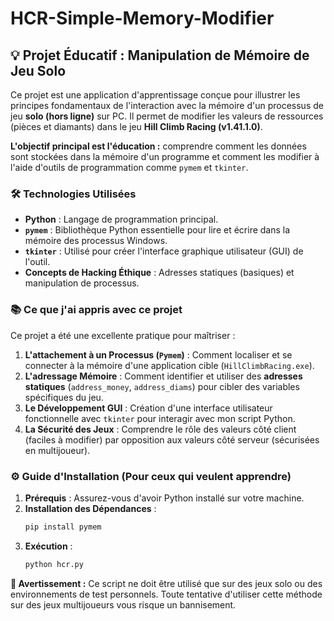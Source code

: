 # HCR-Simple-Memory-Modifier


## 💡 Projet Éducatif : Manipulation de Mémoire de Jeu Solo

Ce projet est une application d'apprentissage conçue pour illustrer les principes fondamentaux de l'interaction avec la mémoire d'un processus de jeu **solo (hors ligne)** sur PC. Il permet de modifier les valeurs de ressources (pièces et diamants) dans le jeu **Hill Climb Racing (v1.41.1.0)**.

**L'objectif principal est l'éducation :** comprendre comment les données sont stockées dans la mémoire d'un programme et comment les modifier à l'aide d'outils de programmation comme `pymem` et `tkinter`.

### 🛠️ Technologies Utilisées

* **Python** : Langage de programmation principal.
* **`pymem`** : Bibliothèque Python essentielle pour lire et écrire dans la mémoire des processus Windows.
* **`tkinter`** : Utilisé pour créer l'interface graphique utilisateur (GUI) de l'outil.
* **Concepts de Hacking Éthique** : Adresses statiques (basiques) et manipulation de processus.

### 📚 Ce que j'ai appris avec ce projet

Ce projet a été une excellente pratique pour maîtriser :

1.  **L'attachement à un Processus (`Pymem`)** : Comment localiser et se connecter à la mémoire d'une application cible (`HillClimbRacing.exe`).
2.  **L'adressage Mémoire** : Comment identifier et utiliser des **adresses statiques** (`address_money`, `address_diams`) pour cibler des variables spécifiques du jeu.
3.  **Le Développement GUI** : Création d'une interface utilisateur fonctionnelle avec `tkinter` pour interagir avec mon script Python.
4.  **La Sécurité des Jeux** : Comprendre le rôle des valeurs côté client (faciles à modifier) par opposition aux valeurs côté serveur (sécurisées en multijoueur).

### ⚙️ Guide d'Installation (Pour ceux qui veulent apprendre)

1.  **Prérequis** : Assurez-vous d'avoir Python installé sur votre machine.
2.  **Installation des Dépendances** :
    ```bash
    pip install pymem
    ```
3.  **Exécution** :
    ```bash
    python hcr.py
    ```

**🚨 Avertissement :** Ce script ne doit être utilisé que sur des jeux solo ou des environnements de test personnels. Toute tentative d'utiliser cette méthode sur des jeux multijoueurs vous risque un bannisement.
